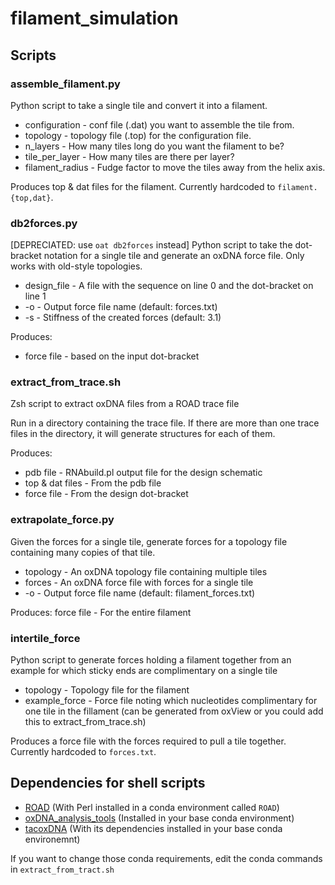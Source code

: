 # filament_simulation

## Scripts

### assemble_filament.py
Python script to take a single tile and convert it into a filament.  
* configuration - conf file (.dat) you want to assemble the tile from.
* topology - topology file (.top) for the configuration file.
* n_layers - How many tiles long do you want the filament to be?
* tile_per_layer - How many tiles are there per layer?
* filament_radius - Fudge factor to move the tiles away from the helix axis.

Produces top & dat files for the filament.  Currently hardcoded to `filament.{top,dat}`.

### db2forces.py
[DEPRECIATED: use `oat db2forces` instead] Python script to take the dot-bracket notation for a single tile and generate an oxDNA force file.  Only works with old-style topologies.
* design_file - A file with the sequence on line 0 and the dot-bracket on line 1
* -o - Output force file name (default: forces.txt)
* -s - Stiffness of the created forces (default: 3.1) 

Produces:
* force file - based on the input dot-bracket

### extract_from_trace.sh
Zsh script to extract oxDNA files from a ROAD trace file

Run in a directory containing the trace file. If there are more than one trace files in the directory, it will generate structures for each of them.

Produces:
* pdb file - RNAbuild.pl output file for the design schematic
* top & dat files - From the pdb file
* force file - From the design dot-bracket

### extrapolate_force.py
Given the forces for a single tile, generate forces for a topology file containing many copies of that tile.
* topology - An oxDNA topology file containing multiple tiles
* forces - An oxDNA force file with forces for a single tile
* -o - Output force file name (default: filament_forces.txt)

Produces:
force file - For the entire filament

### intertile_force
Python script to generate forces holding a filament together from an example for which sticky ends are complimentary on a single tile
* topology - Topology file for the filament
* example_force - Force file noting which nucleotides complimentary for one tile in the fillament (can be generated from oxView or you could add this to extract_from_trace.sh)

Produces a force file with the forces required to pull a tile together.  Currently hardcoded to `forces.txt`.

## Dependencies for shell scripts
* [ROAD](https://github.com/esa-lab/ROAD) (With Perl installed in a conda environment called `ROAD`)
* [oxDNA_analysis_tools](https://github.com/lorenzo-rovigatti/oxDNA/tree/master/analysis) (Installed in your base conda environment)
* [tacoxDNA](https://github.com/lorenzo-rovigatti/tacoxDNA) (With its dependencies installed in your base conda environemnt)

If you want to change those conda requirements, edit the conda commands in `extract_from_tract.sh`
